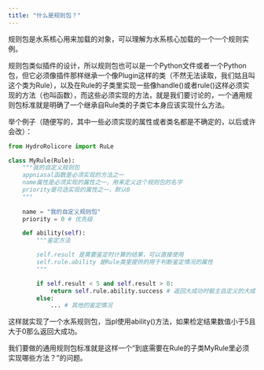 ```yaml
---
title: "什么是规则包？"
---
```


规则包是水系核心用来加载的对象，可以理解为水系核心加载的一个一个规则实例。

规则包类似插件的设计，所以规则包也可以是一个Python文件或者一个Python包，但它必须像插件那样继承一个像Plugin这样的类（不然无法读取，我们姑且叫这个类为Rule），以及在Rule的子类里实现一些像handle()或者rule()这样必须实现的方法（也叫函数），而这些必须实现的方法，就是我们要讨论的，一个通用规则包标准就是明确了一个继承自Rule类的子类它本身应该实现什么方法。

举个例子（随便写的，其中一些必须实现的属性或者类名都是不确定的，以后或许会改）：

``` python
from HydroRolicore import RuLe

class MyRule(Rule):
    """我的自定义规则包
    appniasal函数是必须实现的方法之一
    name属性是必须实现的属性之一，用来定义这个规则包的名字
    priority是可选实现的属性之一，默认0
    """
    
    name = "我的自定义规则包"
    priority = 0 # 优先级

    def ability(self):
        """鉴定方法

        self.result 是需要鉴定时计算的结果，可以直接使用
        self.rule.ability 是Rule类里提供的用于判断鉴定情况的属性
        """

        if self.result < 5 and self.result > 0:
            return self.rule.ability.success # 返回大成功时骰主自定义的大成功文本
        else:
            ... # 其他的鉴定情况
```

这样就实现了一个水系规则包，当pl使用ability()方法，如果检定结果数值小于5且大于0那么返回大成功。

我们要做的通用规则包标准就是这样一个“到底需要在Rule的子类MyRule里必须实现哪些方法？”的问题。
